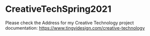 # CreativeTechSpring2021
Please check the Address for my Creative Technology project documentation: https://www.tingyidesign.com/creative-technology
